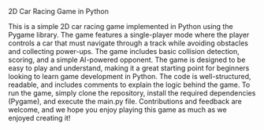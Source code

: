 2D Car Racing Game in Python

This is a simple 2D car racing game implemented in Python using the Pygame library. 
The game features a single-player mode where the player controls a car that must navigate through a track while avoiding obstacles and collecting power-ups. 
The game includes basic collision detection, scoring, and a simple AI-powered opponent.
The game is designed to be easy to play and understand, making it a great starting point for beginners looking to learn game development in Python. 
The code is well-structured, readable, and includes comments to explain the logic behind the game. 
To run the game, simply clone the repository, install the required dependencies (Pygame), and execute the main.py file. 
Contributions and feedback are welcome, and we hope you enjoy playing this game as much as we enjoyed creating it!
